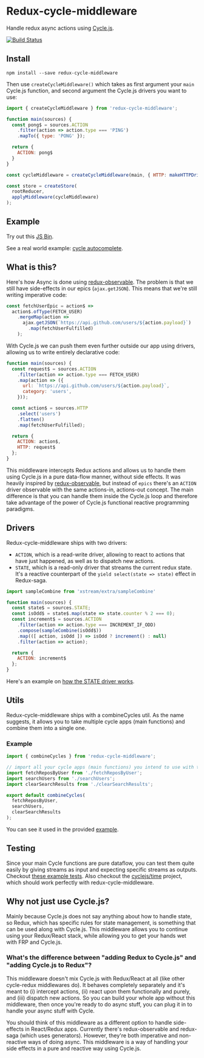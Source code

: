 # Redux-cycle-middleware
Handle redux async actions using [Cycle.js](https://cycle.js.org/).

[![Build Status](https://travis-ci.org/cyclejs-community/redux-cycle-middleware.svg?branch=master)](https://travis-ci.org/cyclejs-community/redux-cycle-middleware)

## Install

`npm install --save redux-cycle-middleware`

Then use `createCycleMiddleware()` which takes as first argument your `main` Cycle.js function, and second argument the Cycle.js drivers you want to use:

```js
import { createCycleMiddleware } from 'redux-cycle-middleware';

function main(sources) {
  const pong$ = sources.ACTION
    .filter(action => action.type === 'PING')
    .mapTo({ type: 'PONG' });

  return {
    ACTION: pong$
  }
}

const cycleMiddleware = createCycleMiddleware(main, { HTTP: makeHTTPDriver() });

const store = createStore(
  rootReducer,
  applyMiddleware(cycleMiddleware)
);
```

## Example

Try out this [JS Bin](https://jsbin.com/govola/10/edit?js,output).

See a real world example: [cycle autocomplete](https://github.com/lmatteis/redux-cycle-middleware/blob/master/example/cycle/index.js).

## What is this?

Here's how Async is done using [redux-observable](https://github.com/redux-observable/redux-observable). The problem is that we still have side-effects in our epics (`ajax.getJSON`). This means that we're still writing imperative code:

```js
const fetchUserEpic = action$ =>
  action$.ofType(FETCH_USER)
    .mergeMap(action =>
      ajax.getJSON(`https://api.github.com/users/${action.payload}`)
        .map(fetchUserFulfilled)
    );
```

With Cycle.js we can push them even further outside our app using drivers, allowing us to write entirely declarative code:

```js
function main(sources) {
  const request$ = sources.ACTION
    .filter(action => action.type === FETCH_USER)
    .map(action => ({
      url: `https://api.github.com/users/${action.payload}`,
      category: 'users',
    }));

  const action$ = sources.HTTP
    .select('users')
    .flatten()
    .map(fetchUserFulfilled);

  return {
    ACTION: action$,
    HTTP: request$
  };
}
```

This middleware intercepts Redux actions and allows us to handle them using Cycle.js in a pure data-flow manner, without side effects. It was heavily inspired by [redux-observable](https://github.com/redux-observable/redux-observable), but instead of `epics` there's an `ACTION` driver observable with the same actions-in, actions-out concept. The main difference is that you can handle them inside the Cycle.js loop and therefore take advantage of the power of Cycle.js functional reactive programming paradigms.

## Drivers

Redux-cycle-middleware ships with two drivers:

* `ACTION`, which is a read-write driver, allowing to react to actions that have just happened, as well as to dispatch new actions.
* `STATE`, which is a read-only driver that streams the current redux state. It's a reactive counterpart of the `yield select(state => state)` effect in Redux-saga.

```javascript
import sampleCombine from 'xstream/extra/sampleCombine'

function main(sources) {
  const state$ = sources.STATE;
  const isOdd$ = state$.map(state => state.counter % 2 === 0);
  const increment$ = sources.ACTION
    .filter(action => action.type === INCREMENT_IF_ODD)
    .compose(sampleCombine(isOdd$))
    .map(([ action, isOdd ]) => isOdd ? increment() : null)
    .filter(action => action);

  return {
    ACTION: increment$
  };
}
```

Here's an example on [how the STATE driver works](https://jsbin.com/kijucaw/7/edit?js,output).

## Utils

Redux-cycle-middleware ships with a combineCycles util. As the name suggests, it allows you to take multiple cycle apps (main functions) and combine them into a single one.

### Example

```javascript
import { combineCycles } from 'redux-cycle-middleware';

// import all your cycle apps (main functions) you intend to use with the middleware:
import fetchReposByUser from './fetchReposByUser';
import searchUsers from './searchUsers';
import clearSearchResults from './clearSearchResults';

export default combineCycles(
  fetchReposByUser,
  searchUsers,
  clearSearchResults
);

```

You can see it used in the provided [example](https://github.com/lmatteis/redux-cycle-middleware/blob/master/example/cycle/index.js).

## Testing

Since your main Cycle functions are pure dataflow, you can test them quite easily by giving streams as input and expecting specific streams as outputs. Checkout [these example tests](https://github.com/lmatteis/redux-cycle-middleware/blob/master/example/cycle/test/test.js). Also checkout the [cyclejs/time](https://github.com/cyclejs/time) project, which should work perfectly with redux-cycle-middleware.

## Why not just use Cycle.js?

Mainly because Cycle.js does not say anything about how to handle state, so Redux, which has specific rules for state management, is something that can be used along with Cycle.js. This middleware allows you to continue using your Redux/React stack, while allowing you to get your hands wet with FRP and Cycle.js.

### What's the difference between "adding Redux to Cycle.js" and "adding Cycle.js to Redux"?

This middleware doesn't mix Cycle.js with Redux/React at all (like other cycle-redux middlewares do). It behaves completely separately and it's meant to (i) intercept actions, (ii) react upon them functionally and purely, and (iii) dispatch new actions. So you can build your whole app without this middleware, then once you're ready to do async stuff, you can plug it in to handle your async stuff with Cycle.

You should think of this middleware as a different option to handle side-effects in React/Redux apps. Currently there's redux-observable and redux-saga (which uses generators). However, they're both imperative and non-reactive ways of doing async. This middleware is a way of handling your side effects in a pure and reactive way using Cycle.js.
